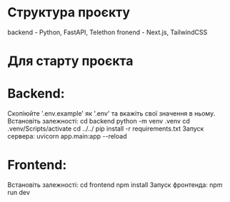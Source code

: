 # Структура проєкту
backend - Python, FastAPI, Telethon
fronend - Next.js, TailwindCSS

# Для старту проєкта
# Backend:
Скопіюйте '.env.example' як '.env' та вкажіть свої значення в ньому.
Встановіть залежності:
    cd backend
    python -m venv .venv
    cd .venv/Scripts/activate
    cd ../../
    pip install -r requirements.txt
Запуск сервера:
    uvicorn app.main:app --reload

# Frontend:
Встановіть залежності:
    cd frontend
    npm install
Запуск фронтенда:
    npm run dev
